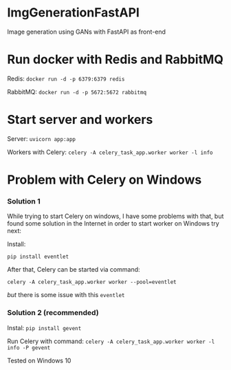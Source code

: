 # ImgGenerationFastAPI
Image generation using GANs with FastAPI as front-end

# Run docker with Redis and RabbitMQ
Redis:
`docker run -d -p 6379:6379 redis`

RabbitMQ:
`docker run -d -p 5672:5672 rabbitmq`

# Start server and workers
Server:
`uvicorn app:app`

Workers with Celery:
`celery -A celery_task_app.worker worker -l info`

# Problem with Celery on Windows
### Solution 1
While trying to start Celery on windows, I have some problems with that,
but found some solution in the Internet
in order to start worker on Windows try next:

Install:

`pip install eventlet`

After that, Celery can be started via command:

`celery -A celery_task_app.worker worker --pool=eventlet`

*but* there is some issue with this `eventlet`

### Solution 2 (recommended)

Instal:
`pip install gevent`

Run Celery with command: `celery -A celery_task_app.worker worker -l info -P gevent`


Tested on Windows 10